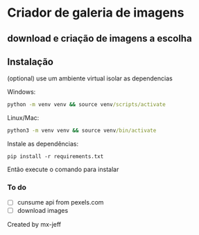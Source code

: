 # Criador de galeria de imagens

## download e criação de imagens a escolha

## Instalação

(optional) use um ambiente virtual isolar as dependencias 

Windows:
```cmd
python -m venv venv && source venv/scripts/activate
```

Linux/Mac:
```cmd
python3 -m venv venv && source venv/bin/activate
```

Instale as dependências:

```
pip install -r requirements.txt
```

Então execute o comando para instalar

### To do

- [ ] cunsume api from pexels.com
- [ ] download images

Created by mx-jeff